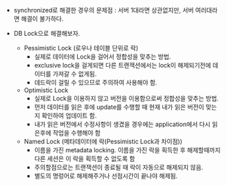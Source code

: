 * synchronized로 해결한 경우의 문제점 : 서버 1대라면 상관없지만, 서버 여러대라면 해결이 불가하다.

* DB Lock으로 해결해보자.
  * Pessimistic Lock (로우나 테이블 단위로 락)
    * 실제로 데이터에 Lock을 걸어서 정합성을 맞추는 방법. 
    * exclusive lock을 걸게되면 다른 트랜잭션에서는 lock이 해제되기전에 데이터를 가져갈 수 없게됨.
    * 데드락이 걸릴 수 있으므로 주의하여 사용해야 함. 
  * Optimistic Lock
    * 실제로 Lock을 이용하지 않고 버전을 이용함으로써 정합성을 맞추는 방법.
    * 먼저 데이터를 읽은 후에 update를 수행할 때 현재 내가 읽은 버전이 맞는지 확인하여 업데이트 함.
    * 내가 읽은 버전에서 수정사항이 생겼을 경우에는 application에서 다시 읽은후에 작업을 수행해야 함
  * Named Lock (메타데이터에 락(Pessimistic Lock과 차이점))
    * 이름을 가진 metadata locking. 이름을 가진 락을 획득한 후 해제할때까지 다른 세션은 이 락을 획득할 수 없도록 함
    * 주의할점으로는 트랜잭션이 종료될 때 락이 자동으로 해제되지 않음.
    * 별도의 명렁어로 해제해주거나 선점시간이 끝나야 해제됨.